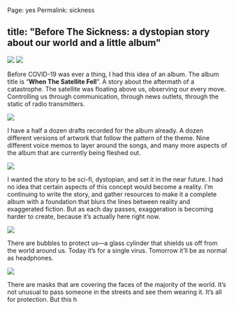 
Page: yes
Permalink: sickness

title: "Before The Sickness: a dystopian story about our world and a little album"
---

![][image-1]
![][image-2]

Before COVID-19 was ever a thing, I had this idea of an album. The album title is “**When The Satellite Fell**”. A story about the aftermath of a catastrophe. The satellite was floating above us, observing our every move. Controlling us through communication, through news outlets, through the static of radio transmitters.

![][image-3]

I have a half a dozen drafts recorded for the album already. A dozen different versions of artwork that follow the pattern of the theme. Nine different voice memos to layer around the songs, and many more aspects of the album that are currently being fleshed out. 

![][image-4]

I wanted the story to be sci-fi, dystopian, and set it in the near future. I had no idea that certain aspects of this concept would become a reality. I’m continuing to write the story, and gather resources to make it a complete album with a foundation that blurs the lines between reality and exaggerated fiction. But as each day passes, exaggeration is becoming harder to create, because it’s actually here right now.

![][image-5]

There are bubbles to protect us—a glass cylinder that shields us off from the world around us. Today it’s for a single virus. Tomorrow it’ll be as normal as headphones.

![][image-6]

There are masks that are covering the faces of the majority of the world. It’s not unusual to pass someone in the streets and see them wearing it. It’s all for protection. But this h

[image-1]:	https://i.imgur.com/WIv4t3c.jpg
[image-2]:	https://i.imgur.com/81SKgQp.jpg
[image-3]:	https://i.imgur.com/aiaNDrY.jpg
[image-4]:	https://i.imgur.com/x4gTpKO.jpg
[image-5]:	https://i.imgur.com/9oAFybi.jpg
[image-6]:	https://i.imgur.com/9719MUK.jpg